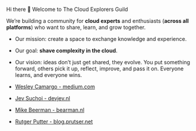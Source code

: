Hi there 👋 Welcome to The Cloud Explorers Guild

We’re building a community for **cloud experts** and enthusiasts (**across all platforms**) who want to share, learn, and grow together.

- Our mission: create a space to exchange knowledge and experience.
- Our goal: **shave complexity in the cloud**.
- Our vision: ideas don’t just get shared, they evolve. You put something forward, others pick it up, reflect, improve, and pass it on. Everyone learns, and everyone wins.

- [Wesley Camargo - medium.com](https://camargo-wes.medium.com/)
- [Jev Suchoi - devjev.nl](https://www.devjev.nl/)
- [Mike Beerman - bearman.nl](https://bearman.nl/)
- [Rutger Putter - blog.prutser.net](https://blog.prutser.net/)
